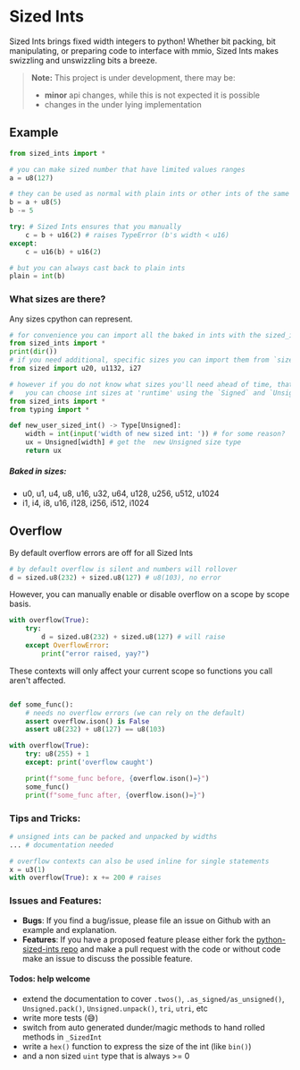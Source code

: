 # Sized Ints

Sized Ints brings fixed width integers to python! Whether bit packing, bit manipulating, or preparing code to interface with mmio, Sized Ints makes swizzling and unswizzling bits a breeze.

> __Note:__ This project is under development, there may be:
> - **minor** api changes, while this is not expected it is possible
> - changes in the under lying implementation

## Example
```python
from sized_ints import *

# you can make sized number that have limited values ranges
a = u8(127)

# they can be used as normal with plain ints or other ints of the same size
b = a + u8(5)
b -= 5

try: # Sized Ints ensures that you manually
    c = b + u16(2) # raises TypeError (b's width < u16)
except:
    c = u16(b) + u16(2)

# but you can always cast back to plain ints
plain = int(b)
```

### What sizes are there?
Any sizes cpython can represent.
```python
# for convenience you can import all the baked in ints with the sized_ints module
from sized_ints import *
print(dir())
# if you need additional, specific sizes you can import them from `sized`
from sized import u20, u1132, i27

# however if you do not know what sizes you'll need ahead of time, that's fine.
#   you can choose int sizes at 'runtime' using the `Signed` and `Unsigned` types
from sized_ints import *
from typing import *

def new_user_sized_int() -> Type[Unsigned]:
    width = int(input('width of new sized int: ')) # for some reason?
    ux = Unsigned[width] # get the  new Unsigned size type
    return ux
```
##### Baked in sizes:
- u0, u1, u4, u8, u16, u32, u64, u128, u256, u512, u1024
- i1, i4, i8, u16, i128, i256, i512, i1024

## Overflow
By default overflow errors are off for all Sized Ints

```python
# by default overflow is silent and numbers will rollover
d = sized.u8(232) + sized.u8(127) # u8(103), no error
```

However, you can manually enable or disable overflow on a scope by scope basis.
```python
with overflow(True):
    try:
        d = sized.u8(232) + sized.u8(127) # will raise
    except OverflowError:
        print("error raised, yay?")
```
These contexts will only affect your current scope so functions you call aren't affected.
```python

def some_func():
    # needs no overflow errors (we can rely on the default)
    assert overflow.ison() is False
    assert u8(232) + u8(127) == u8(103)

with overflow(True):
    try: u8(255) + 1
    except: print('overflow caught')

    print(f"some_func before, {overflow.ison()=}")
    some_func()
    print(f"some_func after, {overflow.ison()=}")
```

### Tips and Tricks:
```python
# unsigned ints can be packed and unpacked by widths
... # documentation needed
```
```python
# overflow contexts can also be used inline for single statements
x = u3(1)
with overflow(True): x += 200 # raises
```

### Issues and Features:
- __Bugs__: If you find a bug/issue, please file an issue on Github with an example and explanation.
- __Features__: If you have a proposed feature please either fork the [python-sized-ints repo](https://github.com/TG-Techie/python-sized-ints) and make a pull request with the code or without code make an issue to discuss the possible feature.

#### __Todos:__ help welcome
- extend the documentation to cover `.twos()`, `.as_signed/as_unsigned()`, `Unsigned.pack()`, `Unsigned.unpack()`, `tri`, `utri`, etc
- write more tests (:sweat_smile:)
- switch from auto generated dunder/magic methods to hand rolled methods in `_SizedInt`
- write a `hex()` function to express the size of the int (like `bin()`)
- and a non sized `uint` type that is always >= 0
